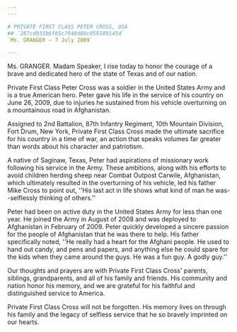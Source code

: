 ```yaml
---
---

# PRIVATE FIRST CLASS PETER CROSS, USA
## `287cd935b6f65c7948d60c059189145d`
`Ms. GRANGER — 7 July 2009`

---
```



Ms. GRANGER. Madam Speaker, I rise today to honor the courage of a 
brave and dedicated hero of the state of Texas and of our nation.

Private First Class Peter Cross was a soldier in the United States 
Army and is a true American hero. Peter gave his life in the service of 
his country on June 26, 2009, due to injuries he sustained from his 
vehicle overturning on a mountainous road in Afghanistan.

Assigned to 2nd Battalion, 87th Infantry Regiment, 10th Mountain 
Division, Fort Drum, New York, Private First Class Cross made the 
ultimate sacrifice for his country in a time of war, an action that 
speaks volumes far greater than words about his character and 
patriotism.

A native of Saginaw, Texas, Peter had aspirations of missionary work 
following his service in the Army. These ambitions, along with his 
efforts to avoid children herding sheep near Combat Outpost Carwile, 
Afghanistan, which ultimately resulted in the overturning of his 
vehicle, led his father Mike Cross to point out, ''His last act in life 
shows what kind of man he was--selflessly thinking of others.''

Peter had been on active duty in the United States Army for less than 
one year. He joined the Army in August of 2008 and was deployed to 
Afghanistan in February of 2009. Peter quickly developed a sincere 
passion for the people of Afghanistan that he was there to help. His 
father specifically noted, ''He really had a heart for the Afghani 
people. He used to hand out candy, and pens and papers, and anything 
else he could spare for the kids when they came around the guys. He was 
a fun guy. A godly guy.''

Our thoughts and prayers are with Private First Class Cross' parents, 
siblings, grandparents, and all of his family and friends. His 
community and nation honor his memory, and we are grateful for his 
faithful and distinguished service to America.

Private First Class Cross will not be forgotten. His memory lives on 
through his family and the legacy of selfless service that he so 
bravely imprinted on our hearts.
